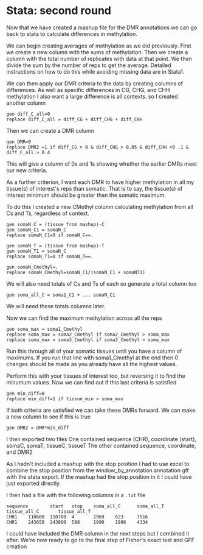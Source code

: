 # Stata: second round

Now that we have created a mashup file for the DMR annotations we can go back to stata to calculate differences in methylation.

We can begin creating averages of methylation as we did previously. First we create a new column with the sums of methylation.
Then we create a column with the total number of replicates with data at that point. We then divide the sum by the number 
of reps to get the average. Detailed instructions on how to do this while avoiding missing data are in Stata1.

We can then apply our DMR criteria to the data by creating columns of differences.
As well as specific differences in CG, CHG, and CHH methylation I also want a large difference is all contexts.
so I created another column

```
gen diff_C_all=0
replace diff_C_all = diff_CG + diff_CHG + diff_CHH
```

Then we can create a DMR column
```
gen DMR=0
replace DMR2 =1 if diff_CG > 0 & diff_CHG > 0.05 & diff_CHH >0 .1 & diff_C_all > 0.4
```
This will give a column of 0s and 1s showing whether the earlier DMRs meet our new criteria.

As a further criterion, I want each DMR to have higher methylation in all my tissue(s) of interest's reps than somatic.
That is to say, the tissue(s) of interest minimum should be greater than the somatic maximum.

To do this I created a new CMethyl column calculating methylation from all Cs and Ts, regardless of context.
```
gen somaN_C = (tissue from mashup)-C
gen somaN_C1 = somaN_C
replace somaN_C1=0 if somaN_C==.

gen somaN_T = (tissue from mashup)-T
gen somaN_T1 = somaN_C
replace somaN_T1=0 if somaN_T==.

gen somaN_Cmethyl=.
replace somaN_Cmethyl=somaN_C1/(somaN_C1 + somaNT1)
```
We will also need totals of Cs and Ts of each so generate a total column too
```
gen soma_all_C = soma1_C1 + ... somaN_C1
```
We will need these totals columns later.

Now we can find the maximum methylation across all the reps
```
gen soma_max = soma1_Cmethyl
replace soma_max = soma2_Cmethyl if soma2_Cmethyl > soma_max
replace soma_max = soma3_Cmethyl if soma3_Cmethyl > soma_max
```
Run this through all of your somatic tissues until you have a column of maximums. 
If you run that line with soma1_Cmethyl at the end then 0 changes should be made as you already have all the highest values.

Perform this with your tissues of interest too, but reversing it to find the minumum values.
Now we can find out if this last criteria is satisfied
```
gen min_diff=0
replace min_diff=1 if tissue_min > soma_max
```
If both criteria are satisfied we can take these DMRs forward. We can make a new column to see if this is true

```
gen DMR2 = DMR*min_diff
```
I then exported two files
One contained sequence (CHR), coordinate (start), somaC, somaT, tissueC, tissueT
The other contained sequence, coordinate, and DMR2

As I hadn't included a mashup with the stop position I had to use excel to combine the stop position from the window_by_annotation
annotation gff with the stata export. If the mashup had the stop position in it I could have just exported directly.

I then had a file with the following columns in a `.txt` file 
```
sequence        start   stop    soma_all_C      soma_all_T      tissue_all_C       tissue_all_T
CHR1    110600  110700  4       2969    623     7516
CHR1    243650  243800  588     1890    1996    4334
```
I could have included the DMR column in the next steps but I combined it after.
We're now ready to go to the final step of Fisher's exact test and GFF creation
